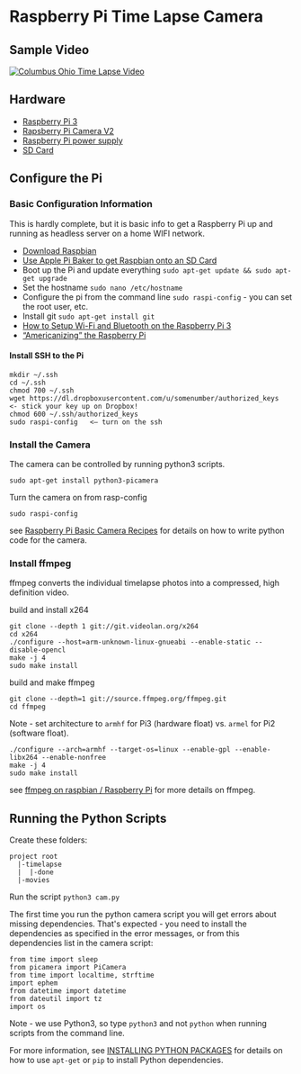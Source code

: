 # Raspberry Pi Time Lapse Camera

## Sample Video

[![Columbus Ohio Time Lapse Video](https://img.youtube.com/vi/PmDKXX1XHno/0.jpg)](https://www.youtube.com/watch?v=PmDKXX1XHno)

## Hardware

* [Raspberry Pi 3](https://www.amazon.com/Raspberry-Model-A1-2GHz-64-bit-quad-core/dp/B01CD5VC92/ref=sr_1_3?s=pc&ie=UTF8&qid=1499880702&sr=1-3&keywords=raspberry+pi+3)
* [Rapsberry Pi Camera V2](https://www.amazon.com/Raspberry-Pi-Camera-Module-Megapixel/dp/B01ER2SKFS/ref=sr_1_3?s=electronics&ie=UTF8&qid=1499880820&sr=1-3&keywords=raspberry+pi+3+camera)
* [Raspberry Pi power supply](https://www.amazon.com/CanaKit-Raspberry-Supply-Adapter-Charger/dp/B00MARDJZ4/ref=sr_1_1?s=electronics&ie=UTF8&qid=1499880799&sr=1-1-spons&keywords=raspberry+pi+3+power+supply&psc=1)
* [SD Card](https://www.amazon.com/SanDisk-microSDHC-Standard-Packaging-SDSQUNC-032G-GN6MA/dp/B010Q57T02/ref=pd_bxgy_147_img_2?_encoding=UTF8&psc=1&refRID=N2HGSMWD8V6H4245YZ9P)

## Configure the Pi

### Basic Configuration Information

This is hardly complete, but it is basic info to get a Raspberry Pi up and running as headless server on a home WIFI network.

* [Download Raspbian](https://www.raspberrypi.org/downloads/)
* [Use Apple Pi Baker to get Raspbian onto an SD Card](https://www.tweaking4all.com/hardware/raspberry-pi/macosx-apple-pi-baker/)
* Boot up the Pi and update everything ```sudo apt-get update && sudo apt-get upgrade```
* Set the hostname ```sudo nano /etc/hostname```
* Configure the pi from the command line ```sudo raspi-config``` - you can set the root user, etc.
* Install git ```sudo apt-get install git```
* [How to Setup Wi-Fi and Bluetooth on the Raspberry Pi 3](http://www.makeuseof.com/tag/setup-wi-fi-bluetooth-raspberry-pi-3/)
* [“Americanizing” the Raspberry Pi](http://rohankapoor.com/2012/04/americanizing-the-raspberry-pi/)

#### Install SSH to the Pi

```
mkdir ~/.ssh
cd ~/.ssh
chmod 700 ~/.ssh
wget https://dl.dropboxusercontent.com/u/somenumber/authorized_keys  <- stick your key up on Dropbox!
chmod 600 ~/.ssh/authorized_keys
sudo raspi-config   <— turn on the ssh
```

### Install the Camera

The camera can be controlled by running python3 scripts.

```sudo apt-get install python3-picamera```

Turn the camera on from rasp-config

```sudo raspi-config```

see [Raspberry Pi Basic Camera Recipes](http://picamera.readthedocs.io/en/release-1.13/recipes1.html) for details on how to write python code for the camera.

### Install ffmpeg

ffmpeg converts the individual timelapse photos into a compressed, high definition video.

build and install x264
```
git clone --depth 1 git://git.videolan.org/x264
cd x264
./configure --host=arm-unknown-linux-gnueabi --enable-static --disable-opencl
make -j 4
sudo make install
``` 
build and make ffmpeg
```
git clone --depth=1 git://source.ffmpeg.org/ffmpeg.git
cd ffmpeg
```
Note - set architecture to ```armhf``` for Pi3 (hardware float) vs. ```armel``` for Pi2 (software float).
```
./configure --arch=armhf --target-os=linux --enable-gpl --enable-libx264 --enable-nonfree
make -j 4
sudo make install
```

see [ffmpeg on raspbian / Raspberry Pi](http://hannes.enjoys.it/blog/2016/03/ffmpeg-on-raspbian-raspberry-pi/
) for more details on ffmpeg.

## Running the Python Scripts

Create these folders:

```
project root
  |-timelapse
  |  |-done
  |-movies
```

Run the script ```python3 cam.py```

The first time you run the python camera script you will get errors about missing dependencies. That's expected - you need to install the dependencies as specified in the error messages, or from this dependencies list in the camera script:

```
from time import sleep
from picamera import PiCamera
from time import localtime, strftime
import ephem
from datetime import datetime
from dateutil import tz
import os
```

Note - we use Python3, so type ```python3``` and not ```python``` when running scripts from the command line.

For more information, see [INSTALLING PYTHON PACKAGES](https://www.raspberrypi.org/documentation/linux/software/python.md) for details on how to use ```apt-get``` or ```pip``` to install Python dependencies.
